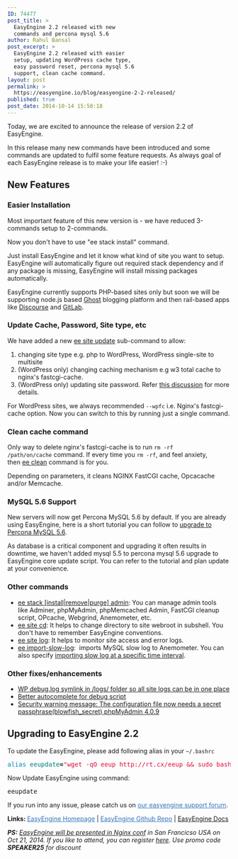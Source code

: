 ```yaml
---
ID: 74477
post_title: >
  EasyEngine 2.2 released with new
  commands and percona mysql 5.6
author: Rahul Bansal
post_excerpt: >
  EasyEngine 2.2 released with easier
  setup, updating WordPress cache type,
  easy password reset, percona mysql 5.6
  support, clean cache command.
layout: post
permalink: >
  https://easyengine.io/blog/easyengine-2-2-released/
published: true
post_date: 2014-10-14 15:50:18
---
```

Today, we are excited to announce the release of version 2.2 of EasyEngine.

In this release many new commands have been introduced and some commands are updated to fulfil some feature requests. As always goal of each EasyEngine release is to make your life easier! :-)
<h2>New Features</h2>
<h3>Easier Installation</h3>
Most important feature of this new version is - we have reduced 3-commands setup to 2-commands.

Now you don't have to use "ee stack install" command.

Just install EasyEngine and let it know what kind of site you want to setup. EasyEngine will automatically figure out required stack dependency and if any package is missing, EasyEngine will install missing packages automatically.

EasyEngine currently supports PHP-based sites only but soon we will be supporting node.js based <a title="Ghost" href="https://ghost.org/" type="">Ghost</a> blogging platform and then rail-based apps like <a href="http://www.discourse.org/">Discourse</a> and <a href="http://gitlab.org/">GitLab</a>.
<h3>Update Cache, Password, Site type, etc</h3>
We have added a new <a title="ee site update" href="https://easyengine.io/easyengine/docs/commands/site/update/">ee site update</a> sub-command to allow:
<ol>
	<li>changing site type e.g. php to WordPress, WordPress single-site to multisite</li>
	<li>(WordPress only) changing caching mechanism e.g w3 total cache to nginx's fastcgi-cache.</li>
	<li>(WordPress only) updating site password. Refer <a href="https://github.com/rtCamp/easyengine/issues/315">this discussion</a> for more details.</li>
</ol>
For WordPress sites, we always recommended <code>--wpfc</code> i.e. Nginx's fastcgi-cache option. Now you can switch to this by running just a single command.
<h3>Clean cache command</h3>
Only way to delete nginx's fastcgi-cache is to run <code>rm -rf /path/on/cache</code> command. If every time you <code>rm -rf</code>, and feel anxiety, then <a title="ee clean" href="https://easyengine.io/easyengine/docs/commands/clean/">ee clean</a> command is for you.

Depending on parameters, it cleans NGINX FastCGI cache, Opcacache and/or Memcache.
<h3>MySQL 5.6 Support</h3>
New servers will now get Percona MySQL 5.6 by default. If you are already using EasyEngine, here is a short tutorial you can follow to <a href="https://easyengine.io/easyengine/docs/upgrade-percona-mysql-5-6/">upgrade to Percona MySQL 5.6</a>.

As database is a critical component and upgrading it often results in downtime, we haven't added mysql 5.5 to percona mysql 5.6 upgrade to EasyEngine core update script. You can refer to the tutorial and plan update at your convenience.
<h3>Other commands</h3>
<ul>
	<li><a title="ee stack [install|remove|purge] admin" href="https://easyengine.io/easyengine/docs/commands/stack/">ee stack [install|remove|purge] admin</a>: You can manage admin tools like Adminer, phpMyAdmin, phpMemcached Admin, FastCGI cleanup script, OPcache, Webgrind, Anemometer, etc.</li>
	<li><a title="ee site cd" href="https://easyengine.io/easyengine/docs/commands/site/cd/">ee site cd</a>: It helps to change directory to site webroot in subshell. You don't have to remember EasyEngine conventions.</li>
	<li><a title="ee site log" href="https://easyengine.io/easyengine/docs/commands/site/log/">ee site log</a>: It helps to monitor site access and error logs.</li>
	<li><a title="ee import-slow-log" href="https://easyengine.io/easyengine/docs/commands/import-slow-log/" target="_blank">ee import-slow-log</a>:  imports MySQL slow log to Anemometer. You can also specify <a href="https://easyengine.io/easyengine/docs/commands/ee-debug/#global">importing slow log at a specific time interval</a>.</li>
</ul>
<h3>Other fixes/enhancements</h3>
<ul>
	<li><a href="https://github.com/rtCamp/easyengine/issues/312" target="_blank">WP debug.log symlink in /logs/ folder so all site logs can be in one place</a></li>
	<li><a href="https://github.com/rtCamp/easyengine/issues/311" target="_blank">Better autocomplete for debug script</a></li>
	<li><a href="https://github.com/rtCamp/easyengine/issues/301" target="_blank">Security warning message: The configuration file now needs a secret passphrase(blowfish_secret) phpMyAdmin 4.0.9</a></li>
</ul>
<h2>Upgrading to EasyEngine 2.2</h2>
To update the EasyEngine, please add following alias in your <code>~/.bashrc</code>
<pre><span class="nb" style="color: #0086b3;">alias </span><span class="nv" style="color: teal;">eeupdate</span><span class="o" style="font-weight: bold;">=</span><span class="s2" style="color: #dd1144;">"wget -qO eeup http://rt.cx/eeup &amp;&amp; sudo bash eeup"</span></pre>
Now Update EasyEngine using command:
<pre>eeupdate</pre>
If you run into any issue, please catch us on <a style="color: #3475ba;" title="Support Forum" href="http://community.rtcamp.com/category/easyengine">our easyengine support forum</a>.

<strong>Links: </strong><a style="color: #3475ba;" href="https://easyengine.io/easyengine/">EasyEngine Homepage</a> | <a style="color: #3475ba;" href="https://github.com/rtCamp/easyengine/">EasyEngine Github Repo</a> | <a title="EasyEngineDocs" href="https://easyengine.io/easyengine/docs">EasyEngine Docs</a>

<em><strong>PS:</strong> <a href="https://easyengine.io/blog/meet-easyengine-nginx-conf-2014-san-francisco-usa/">EasyEngine will be presented in Nginx conf</a> in San Francicso USA on Oct 21, 2014. If you like to attend, you can register <a href="https://nginx.busyconf.com/bookings/new">here</a>. Use promo code <strong>SPEAKER25</strong> for discount</em>